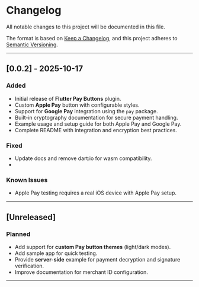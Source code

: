 # Changelog
All notable changes to this project will be documented in this file.

The format is based on [Keep a Changelog](https://keepachangelog.com/en/1.0.0/),
and this project adheres to [Semantic Versioning](https://semver.org/spec/v2.0.0.html).

---

## [0.0.2] - 2025-10-17
### Added
- Initial release of **Flutter Pay Buttons** plugin.
- Custom **Apple Pay** button with configurable styles.
- Support for **Google Pay** integration using the `pay` package.
- Built-in cryptography documentation for secure payment handling.
- Example usage and setup guide for both Apple Pay and Google Pay.
- Complete README with integration and encryption best practices.

### Fixed
- Update docs and remove dart:io for wasm compatibility.
- 

### Known Issues
- Apple Pay testing requires a real iOS device with Apple Pay setup.

---

## [Unreleased]
### Planned
- Add support for **custom Pay button themes** (light/dark modes).
- Add sample app for quick testing.
- Provide **server-side** example for payment decryption and signature verification.
- Improve documentation for merchant ID configuration.

---

